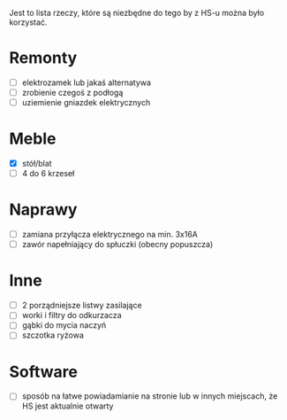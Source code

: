 Jest to lista rzeczy, które są niezbędne do tego by z HS-u można było korzystać.

# Remonty

- [ ] elektrozamek lub jakaś alternatywa
- [ ] zrobienie czegoś z podłogą
- [ ] uziemienie gniazdek elektrycznych

# Meble

- [x] stół/blat
- [ ] 4 do 6 krzeseł

# Naprawy

- [ ] zamiana przyłącza elektrycznego na min. 3x16A
- [ ] zawór napełniający do spłuczki (obecny popuszcza)

# Inne

- [ ] 2 porządniejsze listwy zasilające
- [ ] worki i filtry do odkurzacza
- [ ] gąbki do mycia naczyń
- [ ] szczotka ryżowa

# Software

- [ ] sposób na łatwe powiadamianie na stronie lub w innych miejscach, że HS jest aktualnie otwarty